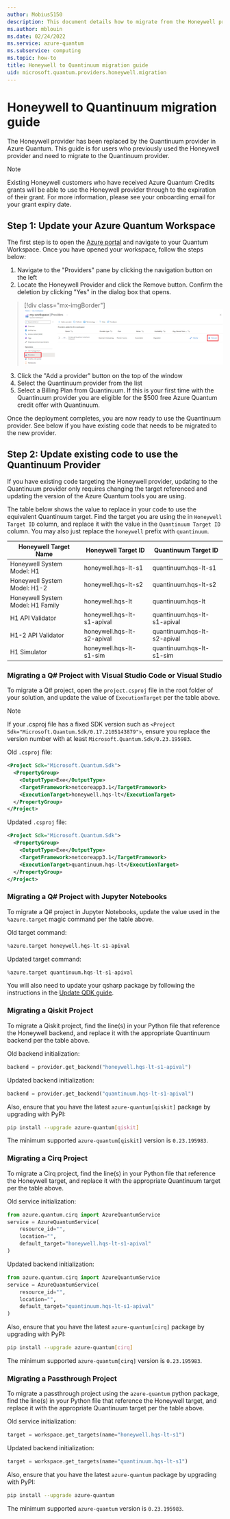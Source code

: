 ```yaml
---
author: Mobius5150
description: This document details how to migrate from the Honeywell provide to the Quantinuum provider.
ms.author: mblouin
ms.date: 02/24/2022
ms.service: azure-quantum
ms.subservice: computing
ms.topic: how-to
title: Honeywell to Quantinuum migration guide
uid: microsoft.quantum.providers.honeywell.migration
---
```


# Honeywell to Quantinuum migration guide

The Honeywell provider has been replaced by the Quantinuum provider in Azure Quantum. This guide is for users who previously used the Honeywell provider and need to migrate to the Quantinuum provider.

> [!Note]
> Existing Honeywell customers who have received Azure Quantum Credits grants will be able to use the Honeywell provider through to the expiration of their grant. For more information, please see your onboarding email for your grant expiry date.

## Step 1: Update your Azure Quantum Workspace

The first step is to open the [Azure portal](https://portal.azure.com) and navigate to your Quantum Workspace. Once you have opened your workspace, follow the steps below:

1. Navigate to the "Providers" pane by clicking the navigation button on the left
2. Locate the Honeywell Provider and click the Remove button. Confirm the deletion by clicking "Yes" in the dialog box that opens.

  > [!div class="mx-imgBorder"]
  > ![The Providers pane with the old Honeywell provider](./media/honeywell-migration/honeywell-migration-remove-provider.png)

3. Click the "Add a provider" button on the top of the window
4. Select the Quantinuum provider from the list
5. Select a Billing Plan from Quantinuum. If this is your first time with the Quantinuum provider you are eligible for the $500 free Azure Quantum credit offer with Quantinuum.

Once the deployment completes, you are now ready to use the Quantinuum provider. See below if you have existing code that needs to be migrated to the new provider.

## Step 2: Update existing code to use the Quantinuum Provider

If you have existing code targeting the Honeywell provider, updating to the Quantinuum provider only requires changing the target referenced and updating the version of the Azure Quantum tools you are using.

The table below shows the value to replace in your code to use the equivalent Quantinuum target. Find the target you are using the in `Honeywell Target ID` column, and replace it with the value in the `Quantinuum Target ID` column. You may also just replace the `honeywell` prefix with `quantinuum`.

| Honeywell Target Name | Honeywell Target ID | Quantinuum Target ID |
|-----------------------|---------------------|----------------------|
| Honeywell System Model: H1        | honeywell.hqs-lt-s1        | quantinuum.hqs-lt-s1        |
| Honeywell System Model: H1-2      | honeywell.hqs-lt-s2        | quantinuum.hqs-lt-s2        |
| Honeywell System Model: H1 Family | honeywell.hqs-lt           | quantinuum.hqs-lt           |
| H1 API Validator                  | honeywell.hqs-lt-s1-apival | quantinuum.hqs-lt-s1-apival |
| H1-2 API Validator                | honeywell.hqs-lt-s2-apival | quantinuum.hqs-lt-s2-apival |
| H1 Simulator                      | honeywell.hqs-lt-s1-sim    | quantinuum.hqs-lt-s1-sim    |

### Migrating a Q# Project with Visual Studio Code or Visual Studio
To migrate a Q# project, open the `project.csproj` file in the root folder of your solution, and update the value of `ExecutionTarget` per the table above.

> [!Note]
> If your .csproj file has a fixed SDK version such as `<Project Sdk="Microsoft.Quantum.Sdk/0.17.2105143879">`, ensure you replace the version number with at least `Microsoft.Quantum.Sdk/0.23.195983`.

Old `.csproj` file:
```xml
<Project Sdk="Microsoft.Quantum.Sdk">
  <PropertyGroup>
    <OutputType>Exe</OutputType>
    <TargetFramework>netcoreapp3.1</TargetFramework>
    <ExecutionTarget>honeywell.hqs-lt</ExecutionTarget>
  </PropertyGroup>
</Project>
```

Updated `.csproj` file:
```xml
<Project Sdk="Microsoft.Quantum.Sdk">
  <PropertyGroup>
    <OutputType>Exe</OutputType>
    <TargetFramework>netcoreapp3.1</TargetFramework>
    <ExecutionTarget>quantinuum.hqs-lt</ExecutionTarget>
  </PropertyGroup>
</Project>
```

### Migrating a Q# Project with Jupyter Notebooks
To migrate a Q# project in Jupyter Notebooks, update the value used in the `%azure.target` magic command per the table above.

Old target command:
```py
%azure.target honeywell.hqs-lt-s1-apival
```

Updated target command:
```py
%azure.target quantinuum.hqs-lt-s1-apival
```

You will also need to update your qsharp package by following the instructions in the [Update QDK guide](xref:microsoft.quantum.update-qdk).

### Migrating a Qiskit Project
To migrate a Qiskit project, find the line(s) in your Python file that reference the Honeywell backend, and replace it with the appropriate Quantinuum backend per the table above.

Old backend initialization:
```python
backend = provider.get_backend("honeywell.hqs-lt-s1-apival")
```

Updated backend initialization:
```python
backend = provider.get_backend("quantinuum.hqs-lt-s1-apival")
```

Also, ensure that you have the latest `azure-quantum[qiskit]` package by upgrading with PyPI:
```bash
pip install --upgrade azure-quantum[qiskit]
```

The minimum supported `azure-quantum[qiskit]` version is `0.23.195983`.

### Migrating a Cirq Project
To migrate a Cirq project, find the line(s) in your Python file that reference the Honeywell target, and replace it with the appropriate Quantinuum target per the table above.

Old service initialization:
```python
from azure.quantum.cirq import AzureQuantumService
service = AzureQuantumService(
    resource_id="",
    location="",
    default_target="honeywell.hqs-lt-s1-apival"
)
```

Updated backend initialization:
```python
from azure.quantum.cirq import AzureQuantumService
service = AzureQuantumService(
    resource_id="",
    location="",
    default_target="quantinuum.hqs-lt-s1-apival"
)
```

Also, ensure that you have the latest `azure-quantum[cirq]` package by upgrading with PyPI:
```bash
pip install --upgrade azure-quantum[cirq]
```

The minimum supported `azure-quantum[cirq]` version is `0.23.195983`.

### Migrating a Passthrough Project
To migrate a passthrough project using the `azure-quantum` python package, find the line(s) in your Python file that reference the Honeywell target, and replace it with the appropriate Quantinuum target per the table above.

Old service initialization:
```python
target = workspace.get_targets(name="honeywell.hqs-lt-s1")
```

Updated backend initialization:
```python
target = workspace.get_targets(name="quantinuum.hqs-lt-s1")
```

Also, ensure that you have the latest `azure-quantum` package by upgrading with PyPI:
```bash
pip install --upgrade azure-quantum
```

The minimum supported `azure-quantum` version is `0.23.195983`.
